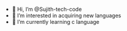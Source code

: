 - 👋 Hi, I’m @Sujith-tech-code
- 👀 I’m interested in acquiring new languages
- 🌱 I’m currently learning c language 


<!---
Sujith-tech-code/Sujith-tech-code is a ✨ special ✨ repository because its `README.md` (this file) appears on your GitHub profile.
You can click the Preview link to take a look at your changes.
--->

